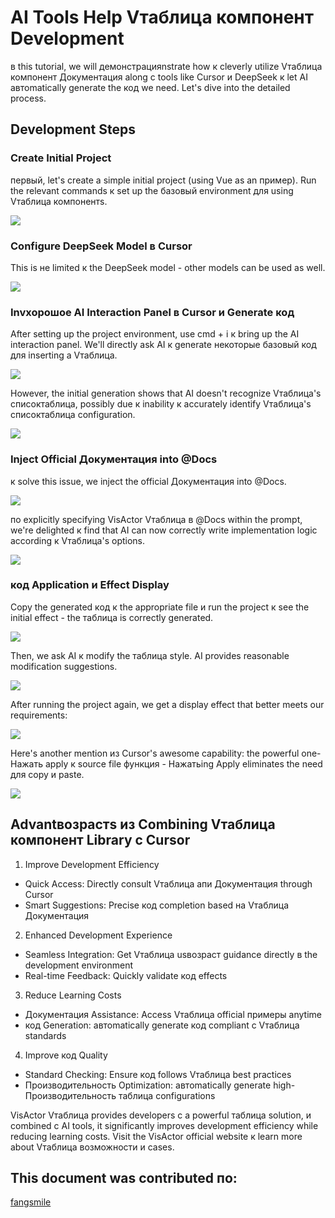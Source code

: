 # AI Tools Help Vтаблица компонент Development

в this tutorial, we will демонстрацияnstrate how к cleverly utilize Vтаблица компонент Документация along с tools like Cursor и DeepSeek к let AI автоmatically generate the код we need. Let's dive into the detailed process.

## Development Steps
### Create Initial Project
первый, let's create a simple initial project (using Vue as an пример). Run the relevant commands к set up the базовый environment для using Vтаблица компонентs.
 <div style="ширина: 80%; текст-align: центр;">
     <img src="https://lf9-dp-fe-cms-tos.byteorg.com/obj/bit-cloud/Vтаблица/guide/ai-tools/1.png" />
    <!-- <p>каждый row в the таблица stores Продажи данные для a product Категория в a Регион during a specific time period</p> -->
  </div>

### Configure DeepSeek Model в Cursor
This is не limited к the DeepSeek model - other models can be used as well.

 <div style="ширина: 80%; текст-align: центр;">
     <img src="https://lf9-dp-fe-cms-tos.byteorg.com/obj/bit-cloud/Vтаблица/guide/ai-tools/2.png" />
  </div>

### Invхорошоe AI Interaction Panel в Cursor и Generate код

After setting up the project environment, use cmd + i к bring up the AI interaction panel. We'll directly ask AI к generate некоторые базовый код для inserting a Vтаблица.

 <div style="ширина: 80%; текст-align: центр;">
     <img src="https://lf9-dp-fe-cms-tos.byteorg.com/obj/bit-cloud/Vтаблица/guide/ai-tools/3.png" />
  </div>

However, the initial generation shows that AI doesn't recognize Vтаблица's списоктаблица, possibly due к inability к accurately identify Vтаблица's списоктаблица configuration.

 <div style="ширина: 80%; текст-align: центр;">
     <img src="https://lf9-dp-fe-cms-tos.byteorg.com/obj/bit-cloud/Vтаблица/guide/ai-tools/4.png" />
  </div>

### Inject Official Документация into @Docs

к solve this issue, we inject the official Документация into @Docs.

 <div style="ширина: 80%; текст-align: центр;">
     <img src="https://lf9-dp-fe-cms-tos.byteorg.com/obj/bit-cloud/Vтаблица/guide/ai-tools/5.gif" />
  </div>

по explicitly specifying VisActor Vтаблица в @Docs within the prompt, we're delighted к find that AI can now correctly write implementation logic according к Vтаблица's options.

 <div style="ширина: 50%; текст-align: центр;">
     <img src="https://lf9-dp-fe-cms-tos.byteorg.com/obj/bit-cloud/Vтаблица/guide/ai-tools/6.png" />
  </div>

### код Application и Effect Display

Copy the generated код к the appropriate file и run the project к see the initial effect - the таблица is correctly generated.

 <div style="ширина: 80%; текст-align: центр;">
     <img src="https://lf9-dp-fe-cms-tos.byteorg.com/obj/bit-cloud/Vтаблица/guide/ai-tools/7.png" />
  </div>

Then, we ask AI к modify the таблица style. AI provides reasonable modification suggestions.

 <div style="ширина: 80%; текст-align: центр;">
     <img src="https://lf9-dp-fe-cms-tos.byteorg.com/obj/bit-cloud/Vтаблица/guide/ai-tools/8.png" />
  </div>

After running the project again, we get a display effect that better meets our requirements:

 <div style="ширина: 80%; текст-align: центр;">
     <img src="https://lf9-dp-fe-cms-tos.byteorg.com/obj/bit-cloud/Vтаблица/guide/ai-tools/9.png" />
  </div>

Here's another mention из Cursor's awesome capability: the powerful one-Нажать apply к source file функция - Нажатьing Apply eliminates the need для copy и paste.

 <div style="ширина: 80%; текст-align: центр;">
     <img src="https://lf9-dp-fe-cms-tos.byteorg.com/obj/bit-cloud/Vтаблица/guide/ai-tools/10.png" />
  </div>

## Advantвозрастs из Combining Vтаблица компонент Library с Cursor

1. Improve Development Efficiency

- Quick Access: Directly consult Vтаблица апи Документация through Cursor
- Smart Suggestions: Precise код completion based на Vтаблица Документация

2. Enhanced Development Experience

- Seamless Integration: Get Vтаблица usвозраст guidance directly в the development environment
- Real-time Feedback: Quickly validate код effects

3. Reduce Learning Costs

- Документация Assistance: Access Vтаблица official примеры anytime
- код Generation: автоmatically generate код compliant с Vтаблица standards

4. Improve код Quality

- Standard Checking: Ensure код follows Vтаблица best practices
- Производительность Optimization: автоmatically generate high-Производительность таблица configurations

VisActor Vтаблица provides developers с a powerful таблица solution, и combined с AI tools, it significantly improves development efficiency while reducing learning costs. Visit the VisActor official website к learn more about Vтаблица возможности и cases.

## This document was contributed по:

[fangsmile](https://github.com/fangsmile)